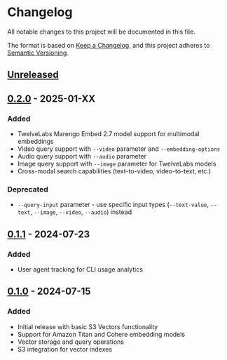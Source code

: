 # Changelog

All notable changes to this project will be documented in this file.

The format is based on [Keep a Changelog](https://keepachangelog.com/en/1.0.0/),
and this project adheres to [Semantic Versioning](https://semver.org/spec/v2.0.0.html).

## [Unreleased]

## [0.2.0] - 2025-01-XX

### Added
- TwelveLabs Marengo Embed 2.7 model support for multimodal embeddings
- Video query support with `--video` parameter and `--embedding-options`
- Audio query support with `--audio` parameter  
- Image query support with `--image` parameter for TwelveLabs models
- Cross-modal search capabilities (text-to-video, video-to-text, etc.)

### Deprecated
- `--query-input` parameter - use specific input types (`--text-value`, `--text`, `--image`, `--video`, `--audio`) instead

## [0.1.1] - 2024-07-23

### Added
- User agent tracking for CLI usage analytics

## [0.1.0] - 2024-07-15

### Added
- Initial release with basic S3 Vectors functionality
- Support for Amazon Titan and Cohere embedding models
- Vector storage and query operations
- S3 integration for vector indexes

[Unreleased]: https://github.com/awslabs/s3vectors-embed-cli/compare/v0.1.1...HEAD
[0.2.0]: https://github.com/awslabs/s3vectors-embed-cli/compare/v0.1.1...v0.2.0
[0.1.1]: https://github.com/awslabs/s3vectors-embed-cli/compare/v0.1.0...v0.1.1
[0.1.0]: https://github.com/awslabs/s3vectors-embed-cli/releases/tag/v0.1.0
